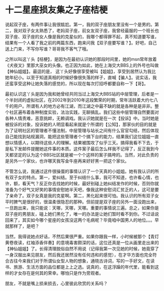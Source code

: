 # 十二星座损友集之子座桔梗

说起双子座，有两件事让我很尴尬。第一，我的双子座朋友里没有一个是男的。第二，我对双子女太熟悉了，老妈双子座，前女友双子座，我曾经最服的一个班长也双子座、双子座的女人像是我的克星似的，我哪个都得罪不起，真不知道要写谁，结果有一个人看了我之前的两篇东西，跑来问我【双子座要写谁？】。好吧，自己送上门来，不写你写谁？哥哥我不客气了哦。

之所以叫这丫头【桔梗】，是因为在最初认识她的那段时间里，她的msn常年放着《犬夜叉》里那大巫女的头像。也正因为如此，她在上海交大BBS上的外号也叫做【神仙姐姐】。最逗的是，
这丫头好像很享受被叫【姐姐】，享受到居然认为我比她年纪小。以至于知道真相的时候好像很失落的样子，直喊【骗人】。说实话，我还蛮享受这种让她失落的感觉的，所以现在每次打招呼都要自称一下【哥】。

最初认识这丫头是因为我和她曾经共同当过上海交大BBS站的中层管理，后者是一个半封闭的虚拟社区，在2002年到2010年这段繁荣的时期，常年活跃着大约七八千的用户。所谓有人的地方必有江湖，而江湖之中最不缺的就是各种是是非非。整个社区遍布着各种制度实验，法治实践，无聊搞乱。我们这些中层管理自然要面对各种人情责难，恶意挑衅，无赖调戏。我认识她就是在一次【投诉】中。当时她是被投诉的对象，投诉她的人明显看起来就是个所谓的【公知】，那家伙的目的就是为了证明社区的管理者不懂法制，中层管理与站长之间有什么官官勾结，然后体现自己能找到站规漏洞，能把这些管理者个个搞下台的能力，结果我们这位姐姐一直想以情感人，以期待这些人的理解。结果被围攻了似乎三天。搞得我看不下去，于是私下发邮件提醒她这件事的本质。这件案子最后怎么样我不记得了，反正我到今天都坚定的认为这个BBS社区就是被一个个这样的案子搞垮的。当然，对此负责的是另外一个家伙，也许哪天我写金牛座再来好好黑一把这个家伙。

不管怎么说，我通过这件很操蛋的事情认识了一个天真的小姐姐。她有我认识的所有双子女的特点。第一，爱纠结。至于纠结什么事，我可不知道，也许看心情，也许，额，看天气？反正你去找她的时候，最好别碰上她纠结发作的时候，否则你就准备为个好气又好笑的事情安慰她半天吧，像我这种安慰词汇贫乏的人，这可是要了亲命了。双子女真是我的克星啊。第二，黑化起来很可怕。我认识的所有双子女平时脾气是很好的，很温柔很隐忍的那种。但前提是双子座的另外一面没跑出来，一旦跑出来，我只能说：天哪，天哪，天哪。重要的事情说三遍。总之，如果你是双子座的男朋友，碰上她们黑化了，唯一的办法是让她们暂时看不到你。不过话说回来了，其实如今哪个星座的女孩没这两个毛病呢？毕竟咱中国男人的地位。。。早就那样了，是吧？

当然，我得说她点好话，不然后果很严重。如果你跟我一样，小时候被那个【青灯黄卷夜读，红袖添香伴奏】的意境毒害颇深的话，这位还真是一位从画里走出来的【神仙姐姐】了。长得清理脱俗自然不用说（记得我第一次见她的时候，她竟穿了一身汉服出来见朋友，然后我还居然没有任何违和的感觉），在才华方面也完全符合古往今来我们对于所谓仙女型人物的想象，通晓古诗词，写的一手好文，在读书、旅游、生活方面的品位都是上上之选。说真的，在这浮躁的年代里，能看到这样的才女存在是何其的荣幸。哪怕只是作为旁观者。

朋友，不就是嘴上损来损去，心里彼此欣赏的关系吗？

